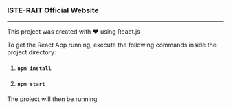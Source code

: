 ### ISTE-RAIT Official Website

<hr>

This project was created with ❤️ using React.js

To get the React App running, execute the following commands inside the project directory:

1.  #### `npm install`

2.  #### `npm start`

The project will then be running
